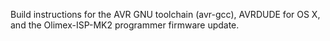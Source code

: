 Build instructions for the AVR GNU toolchain (avr-gcc), AVRDUDE for OS X, and the Olimex-ISP-MK2 programmer firmware update.

